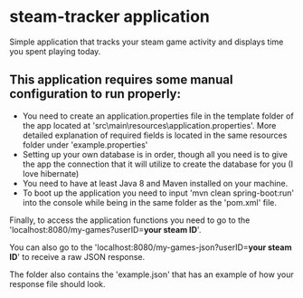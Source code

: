 # steam-tracker application

Simple application that tracks your steam game activity and displays time you spent playing today.

## This application requires some manual configuration to run properly:
- You need to create an application.properties file in the template folder of the app located at 'src\main\resources\application.properties'. More detailed explanation of required fields is located in the same resources folder under 'example.properties'
- Setting up your own database is in order, though all you need is to give the app the connection that it will utilize to create the database for you (I love hibernate)
- You need to have at least Java 8 and Maven installed on your machine.
- To boot up the application you need to input 'mvn clean spring-boot:run' into the console while being in the same folder as the 'pom.xml' file.


Finally, to access the application functions you need to go to the 'localhost:8080/my-games?userID=**your steam ID**'.

You can also go to the 'localhost:8080/my-games-json?userID=**your steam ID**' to receive a raw JSON response.

The folder also contains the 'example.json' that has an example of how your response file should look.
